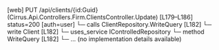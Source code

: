 [web] PUT /api/clients/{id:Guid}  (Cirrus.Api.Controllers.Firm.ClientsController.Update)  [L179–L186] status=200 [auth=user]
  └─ calls ClientRepository.WriteQuery [L182]
  └─ write Client [L182]
  └─ uses_service IControlledRepository<Client>
    └─ method WriteQuery [L182]
      └─ ... (no implementation details available)

